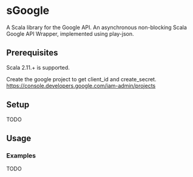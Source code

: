 # sGoogle

A Scala library for the Google API.
An asynchronous non-blocking Scala Google API Wrapper,
implemented using play-json.

## Prerequisites

Scala 2.11.+ is supported.


Create the google project to get client_id and create_secret.
https://console.developers.google.com/iam-admin/projects

## Setup

TODO

## Usage

### Examples

TODO
